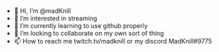 - 👋 Hi, I’m @madKnill
- 👀 I’m interested in streaming
- 🌱 I’m currently learning to use github properly
- 💞️ I’m looking to collaborate on my own sort of thing
- 📫 How to reach me twitch.tv/madknill or my discord MadKnill#9775
